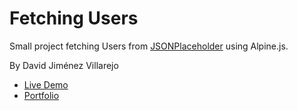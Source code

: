 # Fetching Users

Small project fetching Users from [JSONPlaceholder](https://jsonplaceholder.typicode.com/) using Alpine.js.

By David Jiménez Villarejo

- [Live Demo](https://thebanusco10.github.io/users-alpine/)
- [Portfolio](https://djvdev.com)
